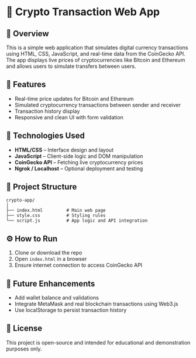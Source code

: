# 💸 Crypto Transaction Web App

## 🚀 Overview

This is a simple web application that simulates digital currency transactions using HTML, CSS, JavaScript, and real-time data from the CoinGecko API. The app displays live prices of cryptocurrencies like Bitcoin and Ethereum and allows users to simulate transfers between users.

## 🎯 Features

* Real-time price updates for Bitcoin and Ethereum
* Simulated cryptocurrency transactions between sender and receiver
* Transaction history display
* Responsive and clean UI with form validation

## 🧰 Technologies Used

* **HTML/CSS** – Interface design and layout
* **JavaScript** – Client-side logic and DOM manipulation
* **CoinGecko API** – Fetching live cryptocurrency prices
* **Ngrok / Localhost** – Optional deployment and testing

## 📁 Project Structure

```
crypto-app/
│
├── index.html         # Main web page
├── style.css          # Styling rules
└── script.js          # App logic and API integration
```

## ⚙️ How to Run

1. Clone or download the repo
2. Open `index.html` in a browser
3. Ensure internet connection to access CoinGecko API

## 🔄 Future Enhancements

* Add wallet balance and validations
* Integrate MetaMask and real blockchain transactions using Web3.js
* Use localStorage to persist transaction history

## 📜 License

This project is open-source and intended for educational and demonstration purposes only.
